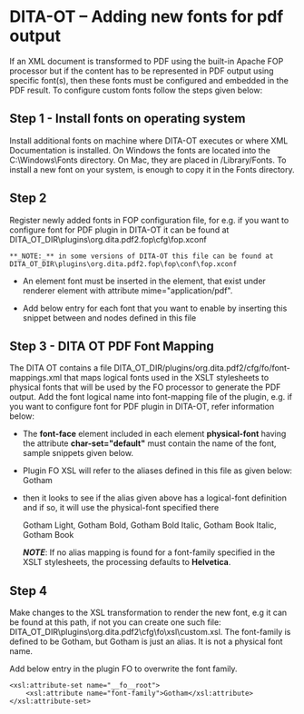 # DITA-OT – Adding new fonts for pdf output
If an XML document is transformed to PDF using the built-in Apache FOP processor but if the content has to be represented in PDF output using specific font(s), then these fonts must be configured and embedded in the PDF result.
To configure custom fonts follow the steps given below:

## Step 1 - Install fonts on operating system
Install additional fonts on machine where DITA-OT executes or where XML Documentation is installed.
	On Windows the fonts are located into the C:\Windows\Fonts directory. On Mac, they are placed in /Library/Fonts. 
	To install a new font on your system, is enough to copy it in the Fonts directory.

## Step 2
Register newly added fonts in FOP configuration file, for e.g. if you want to configure font for PDF plugin in DITA-OT it can be found at DITA_OT_DIR\plugins\org.dita.pdf2.fop\cfg\fop.xconf


	**_NOTE:_** in some versions of DITA-OT this file can be found at DITA_OT_DIR\plugins\org.dita.pdf2.fop\fop\conf\fop.xconf
	
- An element font must be inserted in the **<fonts>** element, that exist under renderer element with attribute mime="application/pdf". 
- Add below entry for each font that you want to enable by inserting this snippet between **<fonts>** and **<auto-detect/>** nodes defined in this file
	
	
	<font kerning="yes" embed-url="C:\Windows\Fonts\GothamBold.ttf" embedding-mode="subset">
		  <font-triplet name="Gotham" style="normal" weight="bold"/>
	</font>


## Step 3 - DITA OT PDF Font Mapping
The DITA OT contains a file DITA_OT_DIR/plugins/org.dita.pdf2/cfg/fo/font-mappings.xml that maps logical fonts used in the XSLT stylesheets to physical fonts that will be used by the FO processor to generate the PDF output.
Add the font logical name into font-mapping file of the plugin, e.g. if you want to configure font for PDF plugin in DITA-OT, refer information below:
- The **font-face** element included in each element **physical-font** having the attribute **char-set="default"** must contain the name of the font, sample snippets given below.

- Plugin FO XSL will refer to the aliases defined in this file as given below:
	<aliases>
		<alias name="Gotham">Gotham</alias>
	</aliases>

- then it looks to see if the alias given above has a logical-font definition and if so, it will use the physical-font specified there

	<logical-font name="Gotham">
		<physical-font char-set="default">
			<font-face>Gotham Light, Gotham Bold, Gotham Bold Italic, Gotham Book Italic, Gotham Book</font-face>
		</physical-font>
	</logical-font>

	**_NOTE_**: If no alias mapping is found for a font-family specified in the XSLT stylesheets, the processing defaults to **Helvetica**.

## Step 4
Make changes to the XSL transformation to render the new font, e.g it can be found at this path, if not you can create one such file: DITA_OT_DIR\plugins\org.dita.pdf2\cfg\fo\xsl\custom.xsl. 
The font-family is defined to be Gotham, but Gotham is just an alias. It is not a physical font name.

Add below entry in the plugin FO to overwrite the font family. 

	<xsl:attribute-set name="__fo__root">
		<xsl:attribute name="font-family">Gotham</xsl:attribute>
	</xsl:attribute-set>

